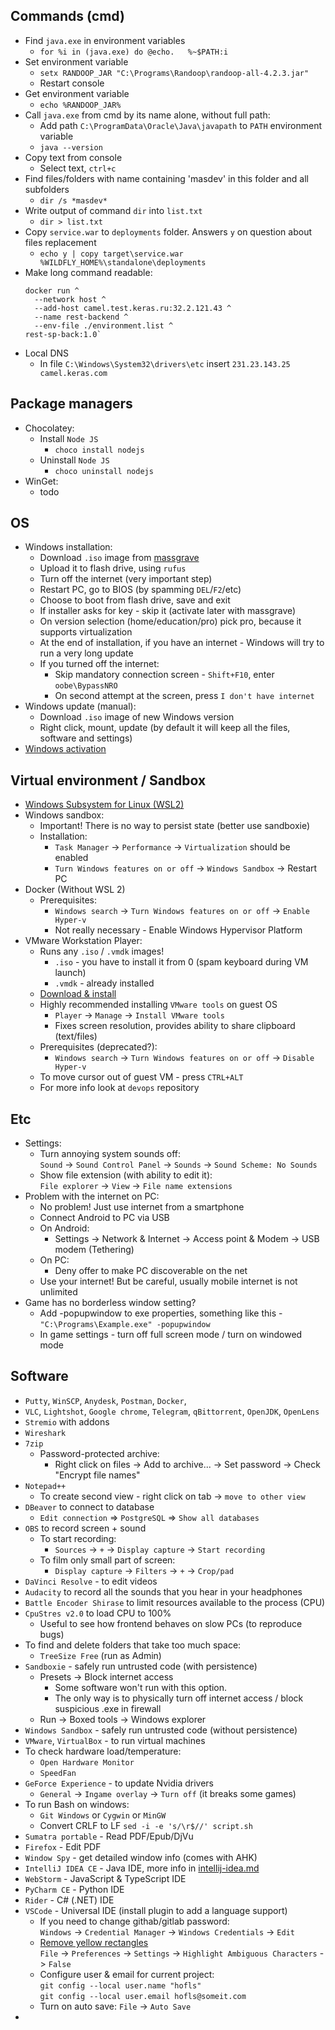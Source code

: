 ## Commands (cmd)
* Find `java.exe` in environment variables
  * `for %i in (java.exe) do @echo.   %~$PATH:i`
* Set environment variable
    * `setx RANDOOP_JAR "C:\Programs\Randoop\randoop-all-4.2.3.jar"`
    * Restart console
* Get environment variable
    * `echo %RANDOOP_JAR%`
* Call `java.exe` from cmd by its name alone, without full path:
    * Add path `C:\ProgramData\Oracle\Java\javapath` to `PATH` environment variable
    * `java --version`
* Copy text from console
    * Select text, `ctrl+c`
* Find files/folders with name containing 'masdev' in this folder and all subfolders
    * `dir /s *masdev*`
* Write output of command `dir` into `list.txt`
    * `dir > list.txt`
* Copy `service.war` to `deployments` folder. Answers `y` on question about files replacement
    * `echo y | copy target\service.war %WILDFLY_HOME%\standalone\deployments`
* Make long command readable:
  ```
  docker run ^
    --network host ^
    --add-host camel.test.keras.ru:32.2.121.43 ^
    --name rest-backend ^
    --env-file ./environment.list ^
  rest-sp-back:1.0` 
  ```
* Local DNS
  * In file `C:\Windows\System32\drivers\etc` insert `231.23.143.25 camel.keras.com`

## Package managers
* Chocolatey:
  * Install `Node JS`
    * `choco install nodejs`
  * Uninstall `Node JS`
    * `choco uninstall nodejs`
* WinGet:
    * todo

## OS
* Windows installation:
  * Download `.iso` image from [massgrave](https://massgrave.dev/genuine-installation-media)
  * Upload it to flash drive, using `rufus`
  * Turn off the internet (very important step)
  * Restart PC, go to BIOS (by spamming `DEL`/`F2`/etc)
  * Choose to boot from flash drive, save and exit
  * If installer asks for key - skip it (activate later with massgrave)
  * On version selection (home/education/pro) pick pro, because it supports virtualization
  * At the end of installation, if you have an internet - Windows will try to run a very long update
  * If you turned off the internet:
    * Skip mandatory connection screen - `Shift+F10`, enter `oobe\BypassNRO`
    * On second attempt at the screen, press `I don't have internet`
* Windows update (manual):
  * Download `.iso` image of new Windows version
  * Right click, mount, update (by default it will keep all the files, software and settings)
* [Windows activation](https://github.com/massgravel/Microsoft-Activation-Scripts)

## Virtual environment / Sandbox
* [Windows Subsystem for Linux (WSL2)](wsl2.md)
* Windows sandbox:
    * Important! There is no way to persist state (better use sandboxie)
    * Installation:
      * `Task Manager` -> `Performance` -> `Virtualization` should be enabled
      * `Turn Windows features on or off` -> `Windows Sandbox` -> Restart PC 
* Docker (Without WSL 2)
    * Prerequisites:
        * `Windows search` -> `Turn Windows features on or off` -> `Enable Hyper-v`
        * Not really necessary - Enable Windows Hypervisor Platform
* VMware Workstation Player:
  * Runs any `.iso` / `.vmdk` images!
    * `.iso` - you have to install it from 0 (spam keyboard during VM launch)
    * `.vmdk` - already installed
  * [Download & install](https://softwareupdate.vmware.com/cds/vmw-desktop/ws/)
  * Highly recommended installing `VMware tools` on guest OS
      * `Player` -> `Manage` -> `Install VMware tools`
      * Fixes screen resolution, provides ability to share clipboard (text/files)
  * Prerequisites (deprecated?):
      * `Windows search` -> `Turn Windows features on or off` -> `Disable Hyper-v`
  * To move cursor out of guest VM - press `CTRL+ALT`
  * For more info look at `devops` repository
    
## Etc
* Settings:
  * Turn annoying system sounds off: \
    `Sound` -> `Sound Control Panel` -> `Sounds` -> `Sound Scheme: No Sounds`
  * Show file extension (with ability to edit it): \
    `File explorer` -> `View` -> `File name extensions`
* Problem with the internet on PC:
  * No problem! Just use internet from a smartphone
  * Connect Android to PC via USB
  * On Android:
      * Settings -> Network & Internet -> Access point & Modem -> USB modem (Tethering)
  * On PC:
      * Deny offer to make PC discoverable on the net
  * Use your internet! But be careful, usually mobile internet is not unlimited
* Game has no borderless window setting?
  * Add -popupwindow to exe properties, something like this - `"C:\Programs\Example.exe" -popupwindow`
  * In game settings - turn off full screen mode / turn on windowed mode

## Software
* `Putty`, `WinSCP`, `Anydesk`, `Postman`, `Docker`, 
* `VLC`, `Lightshot`, `Google chrome`, `Telegram`, `qBittorrent`, `OpenJDK`, `OpenLens`
* `Stremio` with addons
* `Wireshark`
* `7zip`
    * Password-protected archive:
        * Right click on files -> Add to archive... -> Set password -> Check "Encrypt file names"
* `Notepad++` 
    * To create second view - right click on tab -> `move to other view`
* `DBeaver` to connect to database
    * `Edit connection` => `PostgreSQL` => `Show all databases`
* `OBS` to record screen + sound
    * To start recording:
        * `Sources` -> `+` -> `Display capture` -> `Start recording`
    * To film only small part of screen:
        * `Display capture` -> `Filters` -> `+` -> `Crop/pad`
* `DaVinci Resolve` - to edit videos
* `Audacity` to record all the sounds that you hear in your headphones
* `Battle Encoder Shirase` to limit resources available to the process (CPU)
* `CpuStres v2.0` to load CPU to 100%
    * Useful to see how frontend behaves on slow PCs (to reproduce bugs) 
* To find and delete folders that take too much space:
  * `TreeSize Free` (run as Admin)
* `Sandboxie` - safely run untrusted code (with persistence)
    * Presets -> Block internet access
        * Some software won't run with this option. 
        * The only way is to physically turn off internet access / block suspicious .exe in firewall
    * Run -> Boxed tools -> Windows explorer
* `Windows Sandbox` - safely run untrusted code (without persistence)
* `VMware`, `VirtualBox` - to run virtual machines 
* To check hardware load/temperature:
    * `Open Hardware Monitor`
    * `SpeedFan`
* `GeForce Experience` - to update Nvidia drivers
  * `General` -> `Ingame overlay` -> `Turn off` (it breaks some games)
* To run Bash on windows:
    * `Git Windows` or `Cygwin` or `MinGW`
    * Convert CRLF to LF `sed -i -e 's/\r$//' script.sh`
* `Sumatra portable` - Read PDF/Epub/DjVu
* `Firefox` - Edit PDF
* `Window Spy` - get detailed window info (comes with AHK)
* `IntelliJ IDEA CE` - Java IDE, more info in [intellij-idea.md](intellij-idea.md)
* `WebStorm` - JavaScript & TypeScript IDE
* `PyCharm CE` - Python IDE
* `Rider` - C# (.NET) IDE
* `VSCode` - Universal IDE (install plugin to add a language support)
  * If you need to change githab/gitlab password: \
    `Windows` -> `Credential Manager` -> `Windows Credentials` -> `Edit`
  * [Remove yellow rectangles](https://stackoverflow.com/questions/70336593/fix-issue-with-vs-code-yellow-orange-border-box-around-characters) \
    `File` -> `Preferences` -> `Settings` -> `Highlight Ambiguous Characters` -> `False`
  * Configure user & email for current project: \
    `git config --local user.name "hofls"` \
    `git config --local user.email hofls@someit.com`
  * Turn on auto save: `File` -> `Auto Save`
* 
